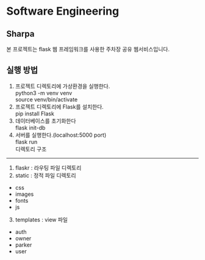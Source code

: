 Software Engineering
====================
Sharpa
----------
본 프로젝트는 flask 웹 프레임워크를 사용한 주차장 공유 웹서비스입니다.

실행 방법
-------
1. 프로젝트 디렉토리에 가상환경을 실행한다.<br>
 python3 -m venv venv<br>
 source venv/bin/activate<br>
2. 프로젝트 디렉토리에 Flask를 설치한다.<br>
 pip install Flask<br>
3. 데이터베이스를 초기화한다<br>
 flask init-db<br>
4. 서버를 실행한다.(localhost:5000 port)<br>
 flask run<br>
디렉토리 구조
-------
1. flaskr : 라우팅 파일 디렉토리
2. static : 정적 파일 디렉토리
 - css
 - images
 - fonts
 - js
3. templates : view 파일 
 - auth
 - owner
 - parker
 - user
 
